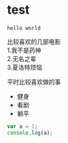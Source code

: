 # test
`hello world`

比较喜欢的几部电影  
1.我不是药神  
2.无名之辈  
3.夏洛特烦恼

平时比较喜欢做的事
* 健身
* 看剧
* 躺平

```javascript
var a = 1;
console.log(a);
```
